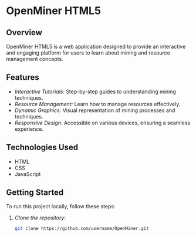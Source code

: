 # OpenMiner HTML5

## Overview
OpenMiner HTML5 is a web application designed to provide an interactive and engaging platform for users to learn about mining and resource management concepts.

## Features
- *Interactive Tutorials:* Step-by-step guides to understanding mining techniques.
- *Resource Management:* Learn how to manage resources effectively.
- *Dynamic Graphics:* Visual representation of mining processes and techniques.
- *Responsive Design:* Accessible on various devices, ensuring a seamless experience.

## Technologies Used
- HTML
- CSS
- JavaScript

## Getting Started
To run this project locally, follow these steps:

1. *Clone the repository:*
   ```bash
   git clone https://github.com/username/OpenMiner.git
